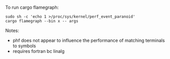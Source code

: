 To run cargo flamegraph:

```console
sudo sh -c 'echo 1 >/proc/sys/kernel/perf_event_paranoid'
cargo flamegraph --bin x -- args
```

Notes:
- phf does not appear to influence the performance of matching terminals to symbols
- requires fortran bc linalg